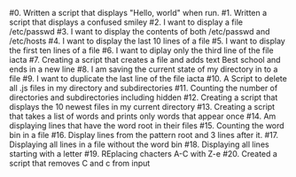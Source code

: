 #0. Written  a script that displays "Hello, world" when run.
#1. Written a script that displays a confused smiley
#2. I want to display a file /etc/passwd
#3. I want to display the contents of both /etc/passwd and /etc/hosts
#4. I want to display the last 10 lines of a file
#5. I want to display the first ten lines of a file
#6. I want to diplay only the third line of the file iacta
#7. Creating a script that creates a file and adds text Best school and ends in a new line
#8. I am saving the current state of my directory in to a file
#9. I want to duplicate the last line of the file iacta
#10. A Script to delete all .js files in my directory and subdirectories
#11. Counting the number of directories and subdirectories including hidden
#12. Creating a script that displays the 10 newest files in my current directory
#13. Creating a script that takes a list of words and prints only words that appear once
#14. Am displaying lines that have the word root in their files
#15. Counting the word bin in a file
#16. Display lines from the pattern root and 3 lines after it.
#17. Displaying all lines in a file without the word bin
#18. Displaying all lines starting with a letter
#19. REplacing chacters A-C with Z-e
#20. Created a script that removes C and c from input
